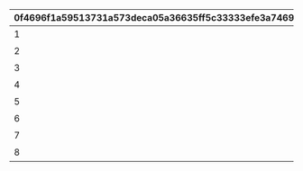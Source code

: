 |0f4696f1a59513731a573deca05a36635ff5c33333efe3a7469bac2f95fc766c|cdee025de89e84dccf9521dbdf415a6bb6265e6c2426fab61608f4a044cdcfcf|c515b915089b65a96ccf92188f021fce99c668716facc4b9d4c96b7fdcf71493|480774624268ef42147a7f6b50accd91fd3767fc99cf4dc1c22819689aa9508b|663f304fb4ea816214fa655b2e09c73303fddd563075096df278485220d411da|a99f6963d591fa1b28ee66cb8a7e62f9267da4bb3a3c70ad9742938066849f57|1826baba6c5f2bb80791b81843ad6fbd6958dd76d96d56a409cd2fe1b87ef7ec|07f9bcba8fc6cfb0760521dcfbf9f92fd084ffab422f42e1ee9a73fc484e6df5|0ef882c4181efd0d5d1d8804fbcf5f80741b71c443dddc9476f04cf72d19af61|
| --- | --- | --- | --- | --- | --- | --- | --- | --- |
|1|バトル オブ ランドソル|2020/04/02|4007001|2020/04/01|2020/04/01 23:59:59|1|0|1002|
|2|バトル オブ ランドソル|2020/04/02|0|2020/04/01|2020/04/01 23:59:59|0|1002001|1002|
|3|バトル オブ ランドソル|0|4007001|2020/04/01|2020/04/01 23:59:59|2|0|1002|
|4|バトル オブ ランドソル|0|4007002|2020/04/01|2020/04/01 23:59:59|0|0|1002|
|5|バトル オブ ランドソル|0|4007003|2020/04/01|2020/04/01 23:59:59|0|0|1002|
|6|バトル オブ ランドソル|0|4007004|2020/04/01|2020/04/01 23:59:59|0|0|1002|
|7|バトル オブ ランドソル|2020/04/02|0|2020/04/01|2020/04/01 23:59:59|0|0|1002|
|8|バトル オブ ランドソル|0|4007005|2020/04/02|2020/04/08 23:59:59|0|0|1002|